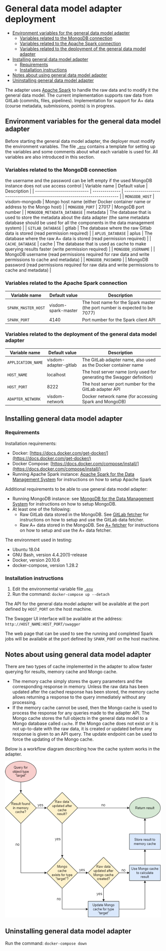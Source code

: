 # General data model adapter deployment

<!-- no toc -->
- [Environment variables for the general data model adapter](#environment-variables-for-the-general-data-model-adapter)
    - [Variables related to the MongoDB connection](#variables-related-to-the-mongodb-connection)
    - [Variables related to the Apache Spark connection](#variables-related-to-the-apache-spark-connection)
    - [Variables related to the deployment of the general data model adapter](#variables-related-to-the-deployment-of-the-general-data-model-adapter)
- [Installing general data model adapter](#installing-general-data-model-adapter)
    - [Requirements](#requirements)
    - [Installation instructions](#installation-instructions)
- [Notes about using general data model adapter](#notes-about-using-general-data-model-adapter)
- [Uninstalling general data model adapter](#uninstalling-general-data-model-adapter)

The adapter uses [Apache Spark](https://spark.apache.org/) to handle the raw data and to modify it the general data model. The current implementation supports raw data from GitLab (commits, files, pipelines). Implementation for support for A+ data (course metadata, submissions, points) is in progress.

## Environment variables for the general data model adapter

Before starting the general data model adapter, the deployer must modify the environment variables. The file [`.env`](.env) contains a template for setting up the variables and some comments about what each variable is used for. All variables are also introduced in this section.

### Variables related to the MongoDB connection

the username and the password can be left empty if the used MongoDB instance does not use access control
| Variable name               | Default value  | Description                                                                 |
| --------------------------- | -------------- | --------------------------------------------------------------------------- |
| `MONGODB_HOST`              | visdom-mongodb | Mongo host name (either Docker container name or address to the Mongo host) |
| `MONGODB_PORT`              | 27017          | MongoDB port number |
| `MONGODB_METADATA_DATABASE` | metadata       | The database that is used to store the metadata about the data adapter (the same metadata database should be used for all the components in the data management system) |
| `GITLAB_DATABASE`           | gitlab         | The database where the raw Gitlab data is stored (read permission required) |
| `APLUS_DATABASE`            | aplus          | The database where the raw A+ data is stored (read permission required) |
| `CACHE_DATABASE`            | cache          | The database that is used as cache to make querying results faster (write permission required) |
| `MONGODB_USERNAME`          |                | MongoDB username (read permissions required for raw data and write permissions to cache and metadata) |
| `MONGODB_PASSWORD`          |                | MongoDB password (read permissions required for raw data and write permissions to cache and metadata) |

### Variables related to the Apache Spark connection

| Variable name       | Default value       | Description                                                                 |
| ------------------- | ------------------- | --------------------------------------------------------------------------- |
| `SPARK_MASTER_HOST` | visdom-spark-master | The host name for the Spark master (the port number is expected to be 7077) |
| `SPARK_PORT`        | 4140                | Port number for the Spark client API                                        |

### Variables related to the deployment of the general data model adapter

| Variable name      | Default value         | Description                                                            |
| ------------------ | --------------------- | ---------------------------------------------------------------------- |
| `APPLICATION_NAME` | visdom-adapter-gitlab | The GitLab adapter name, also used as the Docker container name        |
| `HOST_NAME`        | localhost             | The host server name (only used for generating the Swagger definition) |
| `HOST_PORT`        | 8222                  | The host server port number for the GitLab adapter API                 |
| `ADAPTER_NETWORK`  | visdom-network        | Docker network name (for accessing Spark and MongoDB)                  |

## Installing general data model adapter

### Requirements

Installation requirements:

- Docker: [https://docs.docker.com/get-docker/](https://docs.docker.com/get-docker/)
- Docker Compose: [https://docs.docker.com/compose/install/](https://docs.docker.com/compose/install/)
- Running Apache Spark instance: [Apache Spark for the Data Management System](../../../spark/README.md) for instructions on how to setup Apache Spark

Additional requirements to be able to use general data model adapter:

- Running MongoDB instance: see [MongoDB for the Data Management System](../../../mongodb/README.md) for instructions on how to setup MongoDB.
- At least one of the following:
    - Raw GitLab data stored in the MongoDB. See [GitLab fetcher](../../fetchers/gitlab/README.md) for instructions on how to setup and use the GitLab data fetcher.
    - Raw A+ data stored in the MongoDB. See [A+ fetcher](../../fetchers/aplus/README.md) for instructions on how to setup and use the A+ data fetcher.

The environment used in testing:

- Ubuntu 18.04
- GNU Bash, version 4.4.20(1)-release
- Docker, version 20.10.6
- docker-compose, version 1.28.2

### Installation instructions

1. Edit the environmental variable file [`.env`](.env)
2. Run the command: `docker-compose up --detach`

The API for the general data model adapter will be available at the port defined by `HOST_PORT` on the host machine.

The Swagger UI interface will be available at the address: `http://HOST_NAME:HOST_PORT/swagger`

The web page that can be used to see the running and completed Spark jobs will be available at the port defined by `SPARK_PORT` on the host machine.

## Notes about using general data model adapter

There are two types of cache implemented in the adapter to allow faster querying for results, memory cache and Mongo cache.

- The memory cache simply stores the query parameters and the corresponding response in memory. Unless the raw data has been updated after the cached response has been stored, the memory cache allows returning a response to the query immediately without any processing.
- If the memory cache cannot be used, then the Mongo cache is used to process the response for any queries made to the adapter API. The Mongo cache stores the full objects in the general data model to a Mongo database called `cache`. If the Mongo cache does not exist or it is not up-to-date with the raw data, it is created or updated before any response is given to an API query. The update endpoint can be used to force the updating of the Mongo cache.

Below is a workflow diagram describing how the cache system works in the adapter.

![Workflow diagram for the adapter cache implementation.](adapter-cache.png)

## Uninstalling general data model adapter

Run the command: `docker-compose down`
